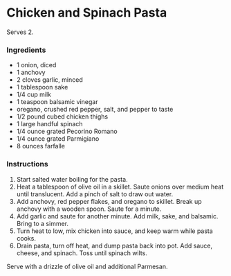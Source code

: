 # Chicken and Spinach Pasta

Serves 2.

### Ingredients

- 1 onion, diced
- 1 anchovy
- 2 cloves garlic, minced
- 1 tablespoon sake
- 1/4 cup milk
- 1 teaspoon balsamic vinegar
- oregano, crushed red pepper, salt, and pepper to taste
- 1/2 pound cubed chicken thighs
- 1 large handful spinach
- 1/4 ounce grated Pecorino Romano
- 1/4 ounce grated Parmigiano 
- 8 ounces farfalle

### Instructions

1. Start salted water boiling for the pasta.
2. Heat a tablespoon of olive oil in a skillet. Saute onions over medium heat until translucent. Add a pinch of salt to draw out water.
3. Add anchovy, red pepper flakes, and oregano to skillet. Break up anchovy with a wooden spoon. Saute for a minute.
4. Add garlic and saute for another minute. Add milk, sake, and balsamic. Bring to a simmer.
5. Turn heat to low, mix chicken into sauce, and keep warm while pasta cooks.
6. Drain pasta, turn off heat, and dump pasta back into pot. Add sauce, cheese, and spinach. Toss until spinach wilts.

Serve with a drizzle of olive oil and additional Parmesan.
